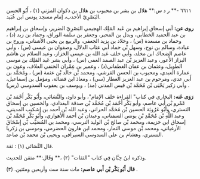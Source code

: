 ٦٦١١ -** ر د س:** هلال بن بشر بن محبوب بن هلال بن ذكوان المزني (١) ، أَبُو الحسن البَصْرِيّ الأحدب، إمام مسجد يونس ابن عُبَيد.

**روى عن:** أبي إسحاق إبراهيم بن عَبد المَلِك الهجيمي البَصْرِيّ الضرير، وإسحاق بن إبراهيم بن عبد الحميد الخطابي، وبدل بن المحبر، وجعفر بن سلمة الوراق، وحماد بن زيد (د) ، وحماد بن مسعدة (س) ، وخلاد بن يزيد الجعفي، والربيع بن يحيى الأشناني، وروح بن عبادة، وسالم بن نوح، وسهل بْن حماد أبي عتاب الدلال، وصفوان بن عيسى (س) ، وأبي عاصم الضحاك ابن مخلد، وأبي خلف عَبد الله بن عيسى الخزاز، وعبد السلام بن هاشم البزاز الأَعور، وعبد العزيز بْن عبد الصمد العمي (س) ، وأبي بشر عَبد المَلِك بن موسى الطويل، وعثمان بن عفان الغطفاني(د) ، وعمير بن عِمْران الحنفي العلاف، وعون بن عمارة العبدي، ومحبوب بن الحسن القرشي، ومحمد بْن خالد بْن عثمة (س) ، ومُحَمَّد بن أَبي عدي، ومرحوم بن عبد العزيز العطار (سي) ، ومعاذ ابن فضالة، ومؤمل بن إسماعيل، وأبي زكير يَحْيَى بْن مُحَمَّد بْن قيس المدني (مد) ، ويوسف بن يعقوب السدوسي (رس) .

**رَوَى عَنه:** البخاري في كتاب" القراءة خلف الإمام"، وأبو داود، والنَّسَائي، وأَبُو بَكْر أَحْمَد بْن عَمْرو بْن أَبي عاصم، وأبو بَكْر أَحْمَد بْن مُحَمَّد بْن صدقة البغدادي، والحسين بن إسحاق التستري، وأَبُو عَرُوبَة الحسين بْن مُحَمَّد الحراني، وعبد الله بْن أحمد بن إشكيب المديني، وعبد اللَّهِ بْن مُحَمَّدِ بْنِ يونس السمناني، وعبدان بْن أحمد الأهوازي، وأَبُو بَكْر مُحَمَّد بْن إسحاق ابن خزيمة، ومحمد بْن صالح بْن الوليد النرسي، ومحمد بن المُسَيَّب بْن إِسْحَاقَ الأرغياني، ومحمد بْن موسى التمار، ومحمد ابن هارون الحضرمي، وموسى بن زكريا التستري، وهشام بن علي السدوسي السيرافي، ويحيى بْن محمد بْن صاعد.

قال النَّسَائي (١) : ثقة.

وذكره ابنُ حِبَّان فِي كتاب "الثقات" (٢) ،** وَقَال:** متقن للحديث.

**قال أَبُو بَكْر بْن أَبي عاصم:** مات سنة ست وأربعين ومئتين. (٣) .